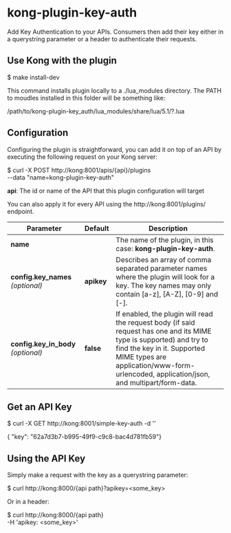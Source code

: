 # kong-plugin-key-auth

Add Key Authentication to your APIs. Consumers then add their key either in a querystring parameter or a header to authenticate their requests.

## Use Kong with the plugin

$ make install-dev

This command installs plugin locally to a ./lua_modules directory. The PATH to moudles installed in this folder will be something like:

/path/to/kong-plugin-key_auth/lua_modules/share/lua/5.1/?.lua 

## Configuration

Configuring the plugin is straightforward, you can add it on top of an API by executing the following request on your Kong server:

$ curl -X POST http://kong:8001/apis/{api}/plugins \
    --data "name=kong-plugin-key-auth"
    
**api**: The id or name of the API that this plugin configuration will target

You can also apply it for every API using the http://kong:8001/plugins/ endpoint.

| Parameter                           | Default    | Description                                                                                                                                                                                                                                    |
|-------------------------------------|------------|------------------------------------------------------------------------------------------------------------------------------------------------------------------------------------------------------------------------------------------------|
| **name**                            |            | The name of the plugin, in this case: **kong-plugin-key-auth**.                                                                                                                                                                                |
| **config.key_names** *(optional)*   | **apikey** | Describes an array of comma separated parameter names where the plugin will look for a key. The key names may only contain [a-z], [A-Z], [0-9] and [-].                                                                                        |
| **config.key_in_body** *(optional)* | **false**  | If enabled, the plugin will read the request body (if said request has one and its MIME type is supported) and try to find the key in it. Supported MIME types are application/www-form-urlencoded, application/json, and multipart/form-data. |

## Get an API Key

$ curl -X GET http://kong:8001/simple-key-auth -d ''

 { "key": "62a7d3b7-b995-49f9-c9c8-bac4d781fb59"}
 
## Using the API Key

Simply make a request with the key as a querystring parameter:

$ curl http://kong:8000/{api path}?apikey=<some_key>

Or in a header:

$ curl http://kong:8000/{api path} \
    -H 'apikey: <some_key>'
